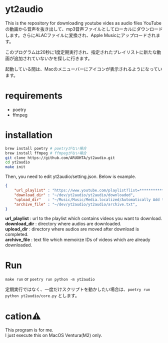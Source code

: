 # yt2audio

This is the repository for downloading youtube vides as audio files
YouTubeの動画から音声を抜き出して、mp3音声ファイルとしてローカルにダウンロードします。さらにALACファイルに変換され、Apple Musicにアップロードされます。

このプログラムは20秒に1度定期実行され、指定されたプレイリストに新たな動画が追加されていないかを探しに行きます。

起動している間は、Macのメニューバーにアイコンが表示されるようになっています。

# requirements
- poetry
- ffmpeg
  
# installation
```sh
brew install poetry # poetryがない場合
brew install ffmpeg # ffmpegがない場合
git clone https://github.com/ARUOHTA/yt2audio.git
cd yt2audio
make init
```

Then, you need to edit yt2audio/setting.json. Below is example.
```json
{
    "url_playlist" : "https://www.youtube.com/playlist?list=**************************", 
    "download_dir" : "~/dev/yt2audio/yt2audio/downloaded", 
    "upload_dir"   : "~/Music/Music/Media.localized/Automatically Add to Music.localized/",
    "archive_file" : "~/dev/yt2audio/yt2audio/archive.txt", 
}
```
**url_playlist** : url to the playlist which contains videos you want to download.  
**download_dir** : directory where audios are downloaded.  
**upload_dir**   : directory where audios are moved after download is completed.  
**archive_file** : text file which memoirze IDs of videos which are already downloaded.  

# Run
`make run` or `poetry run python -m yt2audio`  

定期実行ではなく、一度だけスクリプトを動かしたい場合は、`poetry run python yt2audio/core.py` とします。 

# cation⚠
This program is for me.  
I just execute this on MacOS Ventura(M2) only.  
